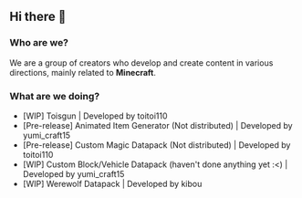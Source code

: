 ## Hi there 👋

### Who are we?
We are a group of creators who develop and create content in various directions, mainly related to **Minecraft**.

### What are we doing?
- [WIP] Toisgun | Developed by toitoi110
- [Pre-release] Animated Item Generator (Not distributed) | Developed by yumi_craft15
- [Pre-release] Custom Magic Datapack (Not distributed) | Developed by toitoi110
- [WIP] Custom Block/Vehicle Datapack (haven't done anything yet :<) | Developed by yumi_craft15
- [WIP] Werewolf Datapack | Developed by kibou

<!--

**Here are some ideas to get you started:**

🙋‍♀️ A short introduction - what is your organization all about?
🌈 Contribution guidelines - how can the community get involved?
👩‍💻 Useful resources - where can the community find your docs? Is there anything else the community should know?
🍿 Fun facts - what does your team eat for breakfast?
🧙 Remember, you can do mighty things with the power of [Markdown](https://docs.github.com/github/writing-on-github/getting-started-with-writing-and-formatting-on-github/basic-writing-and-formatting-syntax)
-->
